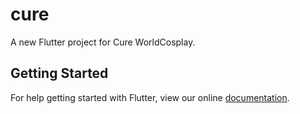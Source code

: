 # cure

A new Flutter project for Cure WorldCosplay.

## Getting Started

For help getting started with Flutter, view our online
[documentation](https://flutter.io/).
